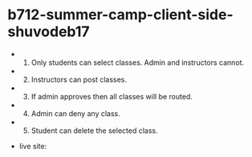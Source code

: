 # b712-summer-camp-client-side-shuvodeb17
* 1. Only students can select classes. Admin and instructors cannot. 
* 2. Instructors can post classes. 
* 3. If admin approves then all classes will be routed. 
* 4. Admin can deny any class. 
* 5. Student can delete the selected class.

* live site: 